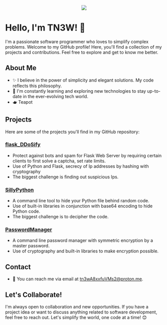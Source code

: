 <div align="center">
    <img src="https://github.com/tn3w/tn3w/blob/master/animation.gif">
</div>

# Hello, I'm TN3W! 👋

I'm a passionate software programmer who loves to simplify complex problems. Welcome to my GitHub profile! Here, you'll find a collection of my projects and contributions. Feel free to explore and get to know me better.

## About Me

- ✨ I believe in the power of simplicity and elegant solutions. My code reflects this philosophy.
- 🌱 I'm constantly learning and exploring new technologies to stay up-to-date in the ever-evolving tech world.
- 🫖 Teapot

## Projects

Here are some of the projects you'll find in my GitHub repository:

### [flask_DDoSify](https://github.com/tn3w/flask_DDoSify)

- Protect against bots and spam for Flask Web Server by requiring certain clients to first solve a captcha, set rate limits.
- Use of Python and Flask, secrecy of Ip addresses by hashing with cryptography
- The biggest challenge is finding out suspicious Ips.

### [SillyPython](https://github.com/tn3w/SillyPython)

- A command line tool to hide your Python file behind random code.
- Use of built-in libraries in conjunction with base64 encoding to hide Python code.
- The biggest challenge is to decipher the code.

### [PasswordManager](https://github.com/tn3w/passwordmanager)

- A command line password manager with symmetric encryption by a master password.
- Use of cryptography and built-in libraries to make encryption possible.

## Contact

- 📧 You can reach me via email at [tn3wA8xxfuVMs2@proton.me](mailto:tn3wA8xxfuVMs2@proton.me).

## Let's Collaborate!

I'm always open to collaboration and new opportunities. If you have a project idea or want to discuss anything related to software development, feel free to reach out. Let's simplify the world, one code at a time! 😊

